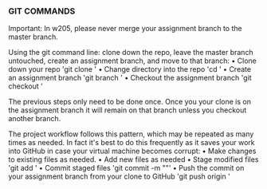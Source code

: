 ### GIT COMMANDS

Important: In w205, please never merge your assignment branch to the master branch.

Using the git command line: clone down the repo, leave the master branch untouched, create an assignment branch, and move to that branch:
•	Clone down your repo 'git clone <https url for your repo>'
•	Change directory into the repo 'cd <repo name>'
•	Create an assignment branch 'git branch <branch name>'
•	Checkout the assignment branch 'git checkout <branch name>'

The previous steps only need to be done once. Once you your clone is on the assignment branch it will remain on that branch unless you checkout another branch.

The project workflow follows this pattern, which may be repeated as many times as needed. In fact it's best to do this frequently as it saves your work into GitHub in case your virtual machine becomes corrupt:
•	Make changes to existing files as needed.
•	Add new files as needed
•	Stage modified files 'git add <filename>'
•	Commit staged files 'git commit -m "<meaningful comment about your changes>"'
•	Push the commit on your assignment branch from your clone to GitHub 'git push origin <branch name>'

